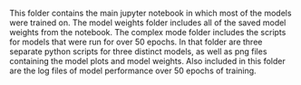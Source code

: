 
This folder contains the main jupyter notebook in which most of the models were trained on. The model weights folder includes all of the saved model weights from the notebook. The complex mode folder includes the scripts for models that were run for over 50 epochs. In that folder are three separate python scripts for three distinct models, as well as png files containing the model plots and model weights. Also included in this folder are the log files of model performance over 50 epochs of training. 
